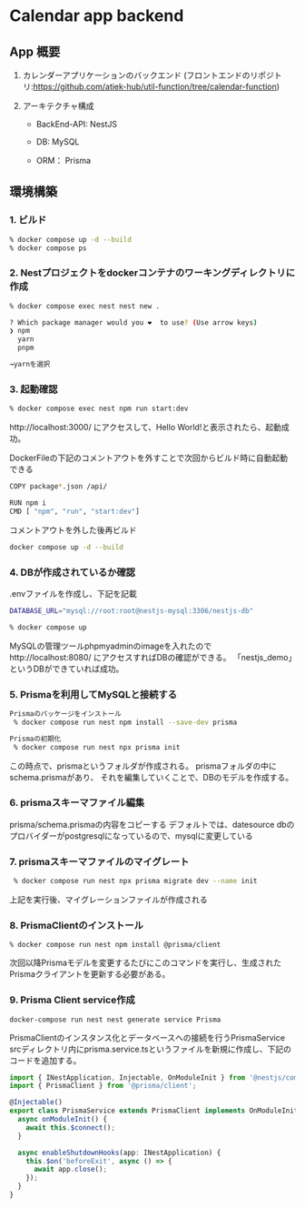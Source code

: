 # Calendar app backend

## App 概要

1. カレンダーアプリケーションのバックエンド (フロントエンドのリポジトリ:https://github.com/atiek-hub/util-function/tree/calendar-function)

2. アーキテクチャ構成

   - BackEnd-API: NestJS

   - DB: MySQL

   - ORM： Prisma

## 環境構築

### 1. ビルド

```bash
% docker compose up -d --build
% docker compose ps
```

### 2. Nestプロジェクトをdockerコンテナのワーキングディレクトリに作成

```bash
% docker compose exec nest nest new .

? Which package manager would you ❤️  to use? (Use arrow keys)
❯ npm
  yarn
  pnpm

→yarnを選択
```

### 3. 起動確認
```bash
% docker compose exec nest npm run start:dev
```
http://localhost:3000/
にアクセスして、Hello World!と表示されたら、起動成功。

DockerFileの下記のコメントアウトを外すことで次回からビルド時に自動起動できる
```bash
COPY package*.json /api/ 

RUN npm i
CMD [ "npm", "run", "start:dev"]
```

コメントアウトを外した後再ビルド
```bash
docker compose up -d --build
```
### 4. DBが作成されているか確認
.envファイルを作成し、下記を記載
```bash
DATABASE_URL="mysql://root:root@nestjs-mysql:3306/nestjs-db"
```
```bash
% docker compose up
```
MySQLの管理ツールphpmyadminのimageを入れたので
http://localhost:8080/
にアクセスすればDBの確認ができる。
「nestjs_demo」というDBができていれば成功。

### 5. Prismaを利用してMySQLと接続する
```bash
Prismaのパッケージをインストール
 % docker compose run nest npm install --save-dev prisma
```

```bash
Prismaの初期化
 % docker compose run nest npx prisma init
```
この時点で、prismaというフォルダが作成される。 prismaフォルダの中にschema.prismaがあり、
それを編集していくことで、DBのモデルを作成する。

### 6. prismaスキーマファイル編集
prisma/schema.prismaの内容をコピーする
デフォルトでは、datesource dbのプロバイダーがpostgresqlになっているので、mysqlに変更している

### 7. prismaスキーマファイルのマイグレート
```bash
 % docker compose run nest npx prisma migrate dev --name init
```
上記を実行後、マイグレーションファイルが作成される

### 8. PrismaClientのインストール
```
% docker compose run nest npm install @prisma/client
```
次回以降Prismaモデルを変更するたびにこのコマンドを実行し、生成されたPrismaクライアントを更新する必要がある。

### 9. Prisma Client service作成
```
docker-compose run nest nest generate service Prisma
```
PrismaClientのインスタンス化とデータベースへの接続を行うPrismaService
srcディレクトリ内にprisma.service.tsというファイルを新規に作成し、下記のコードを追加する。
```typescript
import { INestApplication, Injectable, OnModuleInit } from '@nestjs/common';
import { PrismaClient } from '@prisma/client';

@Injectable()
export class PrismaService extends PrismaClient implements OnModuleInit {
  async onModuleInit() {
    await this.$connect();
  }

  async enableShutdownHooks(app: INestApplication) {
    this.$on('beforeExit', async () => {
      await app.close();
    });
  }
}
```
